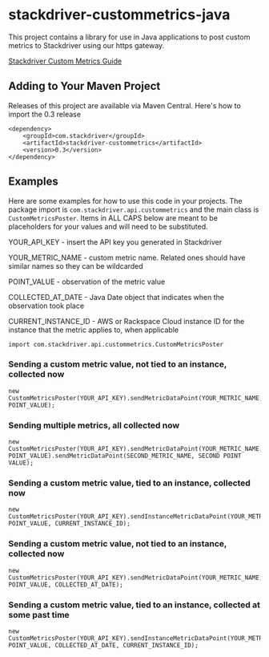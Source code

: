 stackdriver-custommetrics-java
==============================

This project contains a library for use in Java applications to post custom metrics to Stackdriver using our https gateway.

[Stackdriver Custom Metrics Guide](http://feedback.stackdriver.com/knowledgebase/articles/181488-sending-custom-metrics-to-the-stackdriver-system)


## Adding to Your Maven Project
Releases of this project are available via Maven Central.  Here's how to import the 0.3 release

```
<dependency>
	<groupId>com.stackdriver</groupId>
	<artifactId>stackdriver-custommetrics</artifactId>
	<version>0.3</version>
</dependency>
```

## Examples
Here are some examples for how to use this code in your projects.  The package import is `com.stackdriver.api.custommetrics` and the main
class is `CustomMetricsPoster`.  Items in ALL CAPS below are meant to be placeholders for your values and will need to be substituted.


YOUR_API_KEY - insert the API key you generated in Stackdriver
 
YOUR_METRIC_NAME - custom metric name.  Related ones should have similar names so they can be wildcarded

POINT_VALUE - observation of the metric value

COLLECTED_AT_DATE - Java Date object that indicates when the observation took place

CURRENT_INSTANCE_ID - AWS or Rackspace Cloud instance ID for the instance that the metric applies to, when applicable  

```
import com.stackdriver.api.custommetrics.CustomMetricsPoster
```

### Sending a custom metric value, not tied to an instance, collected now
```
new CustomMetricsPoster(YOUR_API_KEY).sendMetricDataPoint(YOUR_METRIC_NAME, POINT_VALUE);

```

### Sending multiple metrics, all collected now
```
new CustomMetricsPoster(YOUR_API_KEY).sendMetricDataPoint(YOUR_METRIC_NAME, POINT_VALUE).sendMetricDataPoint(SECOND_METRIC_NAME, SECOND POINT VALUE);

```

### Sending a custom metric value, tied to an instance, collected now
```
new CustomMetricsPoster(YOUR_API_KEY).sendInstanceMetricDataPoint(YOUR_METRIC_NAME, POINT_VALUE, CURRENT_INSTANCE_ID);

```

### Sending a custom metric value, not tied to an instance, collected now
```
new CustomMetricsPoster(YOUR_API_KEY).sendMetricDataPoint(YOUR_METRIC_NAME, POINT_VALUE, COLLECTED_AT_DATE);

```

### Sending a custom metric value, tied to an instance, collected at some past time
```
new CustomMetricsPoster(YOUR_API_KEY).sendInstanceMetricDataPoint(YOUR_METRIC_NAME, POINT_VALUE, COLLECTED_AT_DATE, CURRENT_INSTANCE_ID);

```
